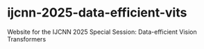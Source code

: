 # ijcnn-2025-data-efficient-vits
Website for the IJCNN 2025 Special Session: Data-efficient Vision Transformers
